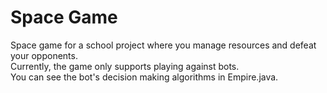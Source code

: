 # Space Game

Space game for a school project where you manage resources and defeat your opponents. <br>
Currently, the game only supports playing against bots. <br>
You can see the bot's decision making algorithms in Empire.java. <br>

